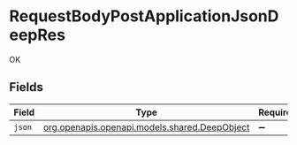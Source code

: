 # RequestBodyPostApplicationJsonDeepRes

OK


## Fields

| Field                                                                              | Type                                                                               | Required                                                                           | Description                                                                        |
| ---------------------------------------------------------------------------------- | ---------------------------------------------------------------------------------- | ---------------------------------------------------------------------------------- | ---------------------------------------------------------------------------------- |
| `json`                                                                             | [org.openapis.openapi.models.shared.DeepObject](../../models/shared/DeepObject.md) | :heavy_minus_sign:                                                                 | N/A                                                                                |